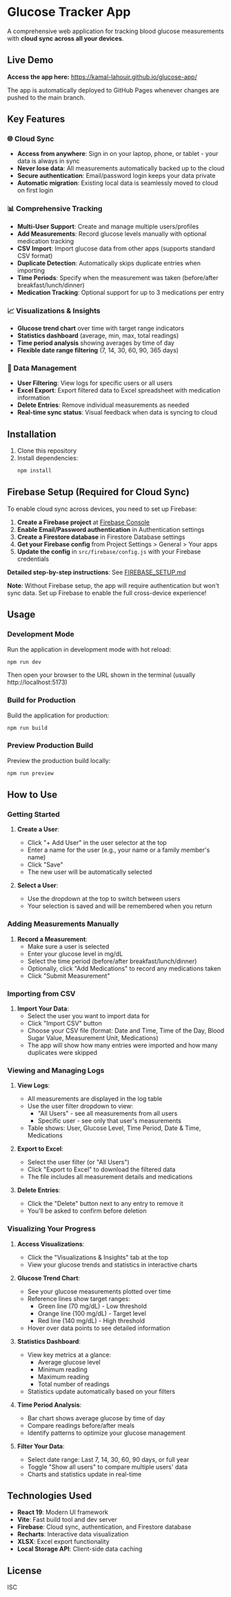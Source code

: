 # Glucose Tracker App

A comprehensive web application for tracking blood glucose measurements with **cloud sync across all your devices**.

## Live Demo

**Access the app here:** https://kamal-lahouir.github.io/glucose-app/

The app is automatically deployed to GitHub Pages whenever changes are pushed to the main branch.

## Key Features

### 🌐 Cloud Sync
- **Access from anywhere**: Sign in on your laptop, phone, or tablet - your data is always in sync
- **Never lose data**: All measurements automatically backed up to the cloud
- **Secure authentication**: Email/password login keeps your data private
- **Automatic migration**: Existing local data is seamlessly moved to cloud on first login

### 📊 Comprehensive Tracking
- **Multi-User Support**: Create and manage multiple users/profiles
- **Add Measurements**: Record glucose levels manually with optional medication tracking
- **CSV Import**: Import glucose data from other apps (supports standard CSV format)
- **Duplicate Detection**: Automatically skips duplicate entries when importing
- **Time Periods**: Specify when the measurement was taken (before/after breakfast/lunch/dinner)
- **Medication Tracking**: Optional support for up to 3 medications per entry

### 📈 Visualizations & Insights
- **Glucose trend chart** over time with target range indicators
- **Statistics dashboard** (average, min, max, total readings)
- **Time period analysis** showing averages by time of day
- **Flexible date range filtering** (7, 14, 30, 60, 90, 365 days)

### 💾 Data Management
- **User Filtering**: View logs for specific users or all users
- **Excel Export**: Export filtered data to Excel spreadsheet with medication information
- **Delete Entries**: Remove individual measurements as needed
- **Real-time sync status**: Visual feedback when data is syncing to cloud

## Installation

1. Clone this repository
2. Install dependencies:
   ```bash
   npm install
   ```

## Firebase Setup (Required for Cloud Sync)

To enable cloud sync across devices, you need to set up Firebase:

1. **Create a Firebase project** at [Firebase Console](https://console.firebase.google.com/)
2. **Enable Email/Password authentication** in Authentication settings
3. **Create a Firestore database** in Firestore Database settings
4. **Get your Firebase config** from Project Settings > General > Your apps
5. **Update the config** in `src/firebase/config.js` with your Firebase credentials

**Detailed step-by-step instructions**: See [FIREBASE_SETUP.md](FIREBASE_SETUP.md)

**Note**: Without Firebase setup, the app will require authentication but won't sync data. Set up Firebase to enable the full cross-device experience!

## Usage

### Development Mode
Run the application in development mode with hot reload:
```bash
npm run dev
```

Then open your browser to the URL shown in the terminal (usually http://localhost:5173)

### Build for Production
Build the application for production:
```bash
npm run build
```

### Preview Production Build
Preview the production build locally:
```bash
npm run preview
```

## How to Use

### Getting Started

1. **Create a User**:
   - Click "+ Add User" in the user selector at the top
   - Enter a name for the user (e.g., your name or a family member's name)
   - Click "Save"
   - The new user will be automatically selected

2. **Select a User**:
   - Use the dropdown at the top to switch between users
   - Your selection is saved and will be remembered when you return

### Adding Measurements Manually

1. **Record a Measurement**:
   - Make sure a user is selected
   - Enter your glucose level in mg/dL
   - Select the time period (before/after breakfast/lunch/dinner)
   - Optionally, click "Add Medications" to record any medications taken
   - Click "Submit Measurement"

### Importing from CSV

1. **Import Your Data**:
   - Select the user you want to import data for
   - Click "Import CSV" button
   - Choose your CSV file (format: Date and Time, Time of the Day, Blood Sugar Value, Measurement Unit, Medications)
   - The app will show how many entries were imported and how many duplicates were skipped

### Viewing and Managing Logs

1. **View Logs**:
   - All measurements are displayed in the log table
   - Use the user filter dropdown to view:
     - "All Users" - see all measurements from all users
     - Specific user - see only that user's measurements
   - Table shows: User, Glucose Level, Time Period, Date & Time, Medications

2. **Export to Excel**:
   - Select the user filter (or "All Users")
   - Click "Export to Excel" to download the filtered data
   - The file includes all measurement details and medications

3. **Delete Entries**:
   - Click the "Delete" button next to any entry to remove it
   - You'll be asked to confirm before deletion

### Visualizing Your Progress

1. **Access Visualizations**:
   - Click the "Visualizations & Insights" tab at the top
   - View your glucose trends and statistics in interactive charts

2. **Glucose Trend Chart**:
   - See your glucose measurements plotted over time
   - Reference lines show target ranges:
     - Green line (70 mg/dL) - Low threshold
     - Orange line (100 mg/dL) - Target level
     - Red line (140 mg/dL) - High threshold
   - Hover over data points to see detailed information

3. **Statistics Dashboard**:
   - View key metrics at a glance:
     - Average glucose level
     - Minimum reading
     - Maximum reading
     - Total number of readings
   - Statistics update automatically based on your filters

4. **Time Period Analysis**:
   - Bar chart shows average glucose by time of day
   - Compare readings before/after meals
   - Identify patterns to optimize your glucose management

5. **Filter Your Data**:
   - Select date range: Last 7, 14, 30, 60, 90 days, or full year
   - Toggle "Show all users" to compare multiple users' data
   - Charts and statistics update in real-time

## Technologies Used

- **React 19**: Modern UI framework
- **Vite**: Fast build tool and dev server
- **Firebase**: Cloud sync, authentication, and Firestore database
- **Recharts**: Interactive data visualization
- **XLSX**: Excel export functionality
- **Local Storage API**: Client-side data caching

## License

ISC